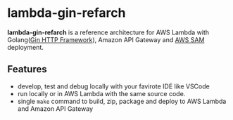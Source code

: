 # lambda-gin-refarch

**lambda-gin-refarch** is a reference architecture for AWS Lambda with Golang([Gin HTTP Framework](https://github.com/gin-gonic/gin)), Amazon API Gateway and [AWS SAM](https://docs.aws.amazon.com/lambda/latest/dg/serverless_app.html) deployment.

## Features 
- develop, test and debug locally with your favirote IDE like VSCode
- run locally or in AWS Lambda with the same source code.
- single `make` command to build, zip, package and deploy to AWS Lambda and Amazon API Gateway
